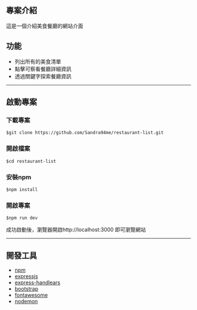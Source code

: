## 專案介紹
這是一個介紹美食餐廳的網站介面

## 功能
- 列出所有的美食清單
- 點擊可察看餐廳詳細資訊
- 透過關鍵字探索餐廳資訊

---

## 啟動專案


### 下載專案
`$git clone https://github.com/Sandra94me/restaurant-list.git`

### 開啟檔案
`$cd restaurant-list`

### 安裝npm 
`$npm install`

### 開啟專案
`$npm run dev` 

成功啟動後，瀏覽器開啟http://localhost:3000 即可瀏覽網站

---

## 開發工具
* [npm](https://www.npmjs.com/)
* [expressjs](https://expressjs.com/)
* [express-handlears](https://github.com/express-handlebars/express-handlebars)
* [bootstrap](https://getbootstrap.com/)
* [fontawesome](https://fontawesome.com/)
* [nodemon](https://github.com/remy/nodemon#nodemon)

